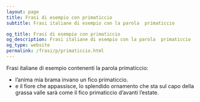 ```yaml
---
layout: page
title: Frasi di esempio con primaticcio 
subtitle: Frasi italiane di esempio con la parola  primaticcio

og_title: Frasi di esempio con primaticcio 
og_description: Frasi italiane di esempio con la parola  primaticcio
og_type: website
permalink: /frasi/p/primaticcio.html
---
```


Frasi italiane di esempio contenenti la parola primaticcio:


- l’anima mia brama invano un fico primaticcio.
- e il fiore che appassisce, lo splendido ornamento che sta sul capo della grassa valle sarà come il fico primaticcio d’avanti l’estate.
